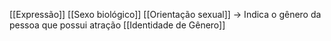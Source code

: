 [[Expressão]] 
[[Sexo biológico]]
[[Orientação sexual]] -> Indica o gênero da pessoa que possui atração
[[Identidade de Gênero]]